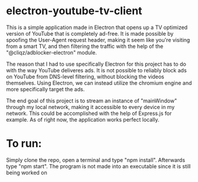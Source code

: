 # electron-youtube-tv-client

This is a simple application made in Electron that opens up a TV optimized version of YouTube that is completely ad-free. It is made possible by spoofing the User-Agent request header, making it seem like you're visiting from a smart TV, and then filtering the traffic with the help of the "@cliqz/adblocker-electron" module.

The reason that I had to use specifically Electron for this project has to do with the way YouTube deliveres ads. It is not possible to reliably block ads on YouTube from DNS-level filtering, without blocking the videos themselves. Using Electron, we can instead utilize the chromium engine and more specifically target the ads.

The end goal of this project is to stream an instance of "mainWindow" through my local network, making it accessible to every device in my network. This could be accomplished with the help of Express.js for example. As of right now, the application works perfect locally.

# To run:
Simply clone the repo, open a terminal and type "npm install". Afterwards type "npm start".
The program is not made into an executable since it is still being worked on
